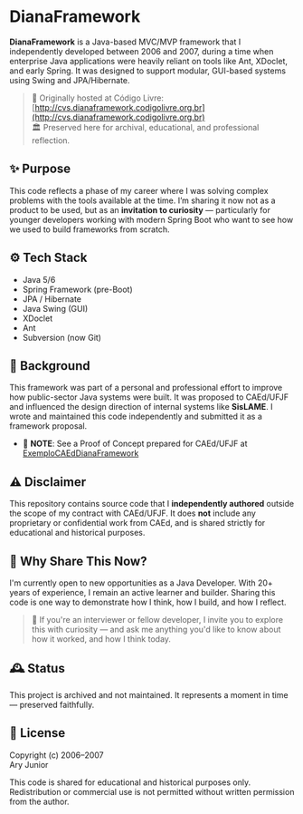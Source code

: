 # DianaFramework

**DianaFramework** is a Java-based MVC/MVP framework that I independently developed between 2006 and 2007, during a time when enterprise Java applications were heavily reliant on tools like Ant, XDoclet, and early Spring. It was designed to support modular, GUI-based systems using Swing and JPA/Hibernate.

> 🚀 Originally hosted at Código Livre: [http://cvs.dianaframework.codigolivre.org.br](http://cvs.dianaframework.codigolivre.org.br)  
> 🏛️ Preserved here for archival, educational, and professional reflection.

## ✨ Purpose

This code reflects a phase of my career where I was solving complex problems with the tools available at the time. I’m sharing it now not as a product to be used, but as an **invitation to curiosity** — particularly for younger developers working with modern Spring Boot who want to see how we used to build frameworks from scratch.

## ⚙️ Tech Stack

- Java 5/6
- Spring Framework (pre-Boot)
- JPA / Hibernate
- Java Swing (GUI)
- XDoclet
- Ant
- Subversion (now Git)

## 📜 Background

This framework was part of a personal and professional effort to improve how public-sector Java systems were built. It was proposed to CAEd/UFJF and influenced the design direction of internal systems like **SisLAME**. I wrote and maintained this code independently and submitted it as a framework proposal.

- 📄 **NOTE**: See a Proof of Concept prepared for CAEd/UFJF at [ExemploCAEdDianaFramework](https://github.com/aryrfjr/ExemploCAEdDianaFramework)

## ⚠️ Disclaimer

This repository contains source code that I **independently authored** outside the scope of my contract with CAEd/UFJF. It does **not** include any proprietary or confidential work from CAEd, and is shared strictly for educational and historical purposes.

## 🧭 Why Share This Now?

I'm currently open to new opportunities as a Java Developer. With 20+ years of experience, I remain an active learner and builder. Sharing this code is one way to demonstrate how I think, how I build, and how I reflect.

> 👋 If you're an interviewer or fellow developer, I invite you to explore this with curiosity — and ask me anything you'd like to know about how it worked, and how I think today.

## 🕰️ Status

This project is archived and not maintained. It represents a moment in time — preserved faithfully.

## 📄 License

Copyright (c) 2006–2007  
Ary Junior

This code is shared for educational and historical purposes only. Redistribution or commercial use is not permitted without written permission from the author.
